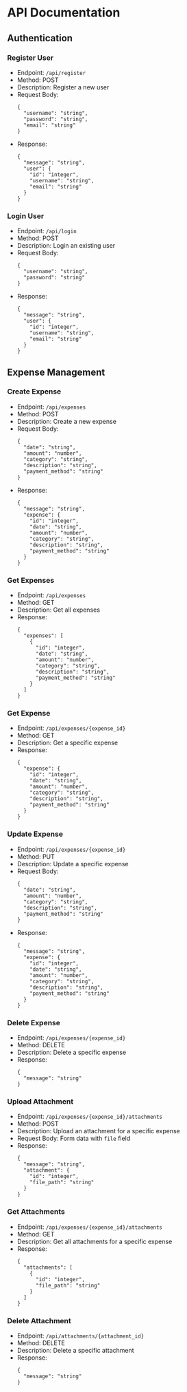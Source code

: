 # API Documentation

## Authentication

### Register User

- Endpoint: `/api/register`
- Method: POST
- Description: Register a new user
- Request Body:
  ```
  {
    "username": "string",
    "password": "string",
    "email": "string"
  }
  ```
- Response:
  ```
  {
    "message": "string",
    "user": {
      "id": "integer",
      "username": "string",
      "email": "string"
    }
  }
  ```

### Login User

- Endpoint: `/api/login`
- Method: POST
- Description: Login an existing user
- Request Body:
  ```
  {
    "username": "string",
    "password": "string"
  }
  ```
- Response:
  ```
  {
    "message": "string",
    "user": {
      "id": "integer",
      "username": "string",
      "email": "string"
    }
  }
  ```

## Expense Management

### Create Expense

- Endpoint: `/api/expenses`
- Method: POST
- Description: Create a new expense
- Request Body:
  ```
  {
    "date": "string",
    "amount": "number",
    "category": "string",
    "description": "string",
    "payment_method": "string"
  }
  ```
- Response:
  ```
  {
    "message": "string",
    "expense": {
      "id": "integer",
      "date": "string",
      "amount": "number",
      "category": "string",
      "description": "string",
      "payment_method": "string"
    }
  }
  ```

### Get Expenses

- Endpoint: `/api/expenses`
- Method: GET
- Description: Get all expenses
- Response:
  ```
  {
    "expenses": [
      {
        "id": "integer",
        "date": "string",
        "amount": "number",
        "category": "string",
        "description": "string",
        "payment_method": "string"
      }
    ]
  }
  ```

### Get Expense

- Endpoint: `/api/expenses/{expense_id}`
- Method: GET
- Description: Get a specific expense
- Response:
  ```
  {
    "expense": {
      "id": "integer",
      "date": "string",
      "amount": "number",
      "category": "string",
      "description": "string",
      "payment_method": "string"
    }
  }
  ```

### Update Expense

- Endpoint: `/api/expenses/{expense_id}`
- Method: PUT
- Description: Update a specific expense
- Request Body:
  ```
  {
    "date": "string",
    "amount": "number",
    "category": "string",
    "description": "string",
    "payment_method": "string"
  }
  ```
- Response:
  ```
  {
    "message": "string",
    "expense": {
      "id": "integer",
      "date": "string",
      "amount": "number",
      "category": "string",
      "description": "string",
      "payment_method": "string"
    }
  }
  ```

### Delete Expense

- Endpoint: `/api/expenses/{expense_id}`
- Method: DELETE
- Description: Delete a specific expense
- Response:
  ```
  {
    "message": "string"
  }
  ```

### Upload Attachment

- Endpoint: `/api/expenses/{expense_id}/attachments`
- Method: POST
- Description: Upload an attachment for a specific expense
- Request Body: Form data with `file` field
- Response:
  ```
  {
    "message": "string",
    "attachment": {
      "id": "integer",
      "file_path": "string"
    }
  }
  ```

### Get Attachments

- Endpoint: `/api/expenses/{expense_id}/attachments`
- Method: GET
- Description: Get all attachments for a specific expense
- Response:
  ```
  {
    "attachments": [
      {
        "id": "integer",
        "file_path": "string"
      }
    ]
  }
  ```

### Delete Attachment

- Endpoint: `/api/attachments/{attachment_id}`
- Method: DELETE
- Description: Delete a specific attachment
- Response:
  ```
  {
    "message": "string"
  }
  ```
